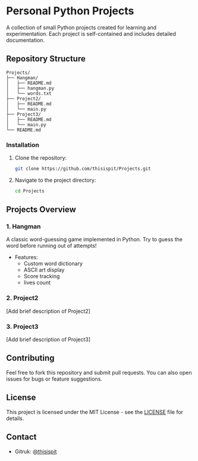 # Personal Python Projects
A collection of small Python projects created for learning and experimentation. Each project is self-contained and includes detailed documentation.

## Repository Structure
```plaintext
Projects/
├── Hangman/
│   ├── README.md
│   ├── hangman.py
│   └── words.txt
├── Project2/
│   ├── README.md
│   └── main.py
├── Project3/
│   ├── README.md
│   └── main.py
└── README.md
```

### Installation
1. Clone the repository:
   ```sh
   git clone https://github.com/thisispit/Projects.git
   ```
2. Navigate to the project directory:
   ```sh
   cd Projects
   ```

## Projects Overview

### 1. Hangman
A classic word-guessing game implemented in Python. Try to guess the word before running out of attempts!
- Features:
  - Custom word dictionary
  - ASCII art display
  - Score tracking
  - lives count

### 2. Project2
[Add brief description of Project2]

### 3. Project3
[Add brief description of Project3]

## Contributing
Feel free to fork this repository and submit pull requests. You can also open issues for bugs or feature suggestions.

## License
This project is licensed under the MIT License - see the [LICENSE](LICENSE) file for details.

## Contact
- Gitruk: [@thisispit](https://github.com/thisispit)
